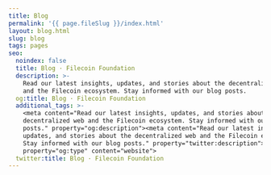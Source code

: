 ```yaml
---
title: Blog
permalink: '{{ page.fileSlug }}/index.html'
layout: blog.html
slug: blog
tags: pages
seo:
  noindex: false
  title: Blog · Filecoin Foundation
  description: >-
    Read our latest insights, updates, and stories about the decentralized web
    and the Filecoin ecosystem. Stay informed with our blog posts.
  og:title: Blog · Filecoin Foundation
  additional_tags: >-
    <meta content="Read our latest insights, updates, and stories about the
    decentralized web and the Filecoin ecosystem. Stay informed with our blog
    posts." property="og:description"><meta content="Read our latest insights,
    updates, and stories about the decentralized web and the Filecoin ecosystem.
    Stay informed with our blog posts." property="twitter:description"><meta
    property="og:type" content="website">
  twitter:title: Blog · Filecoin Foundation
---
```



